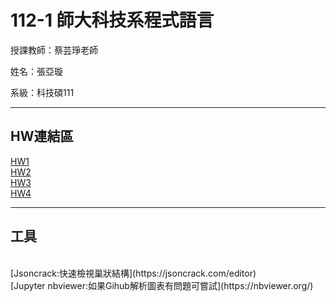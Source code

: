 # 112-1 師大科技系程式語言</br>

授課教師：蔡芸琤老師</br>

姓名：張亞璇</br>

系級：科技碩111</br>

---
## HW連結區</br>
[HW1](HW/HW1/HW1.ipynb)</br>
[HW2](HW/HW2/HW2.ipynb)</br>
[HW3](HW/HW3/HW3.ipynb)</br>
[HW4]((https://medium.com/@ching6544239/python%E6%96%87%E5%AD%97%E9%9B%B2-%E5%A6%82%E4%BD%95%E5%BE%97%E7%9F%A5%E5%96%AE%E7%AF%87%E6%96%87%E7%AB%A0%E8%A3%A1%E7%9A%84%E8%A9%9E%E5%BD%99%E9%A0%BB%E7%8E%87-2a75a6196a58)https://medium.com/@ching6544239/python%E6%96%87%E5%AD%97%E9%9B%B2-%E5%A6%82%E4%BD%95%E5%BE%97%E7%9F%A5%E5%96%AE%E7%AF%87%E6%96%87%E7%AB%A0%E8%A3%A1%E7%9A%84%E8%A9%9E%E5%BD%99%E9%A0%BB%E7%8E%87-2a75a6196a58)</br>


---
## 工具
</br>
[Jsoncrack:快速檢視巢狀結構](https://jsoncrack.com/editor)
</br>
[Jupyter nbviewer:如果Gihub解析圖表有問題可嘗試](https://nbviewer.org/)
